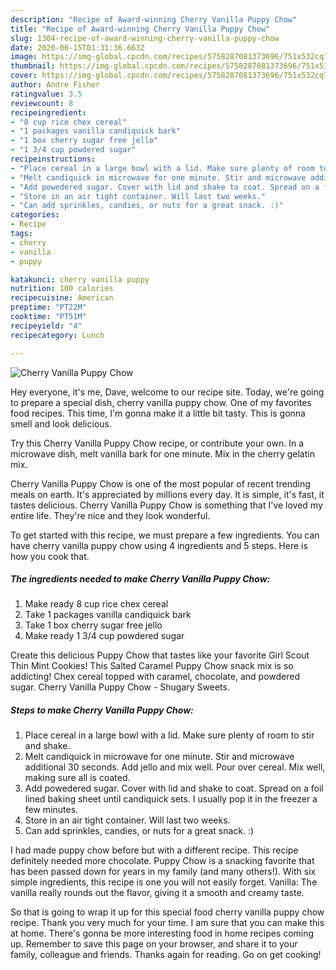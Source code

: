```yaml
---
description: "Recipe of Award-winning Cherry Vanilla Puppy Chow"
title: "Recipe of Award-winning Cherry Vanilla Puppy Chow"
slug: 1304-recipe-of-award-winning-cherry-vanilla-puppy-chow
date: 2020-06-15T01:31:36.663Z
image: https://img-global.cpcdn.com/recipes/5758287081373696/751x532cq70/cherry-vanilla-puppy-chow-recipe-main-photo.jpg
thumbnail: https://img-global.cpcdn.com/recipes/5758287081373696/751x532cq70/cherry-vanilla-puppy-chow-recipe-main-photo.jpg
cover: https://img-global.cpcdn.com/recipes/5758287081373696/751x532cq70/cherry-vanilla-puppy-chow-recipe-main-photo.jpg
author: Andre Fisher
ratingvalue: 3.5
reviewcount: 8
recipeingredient:
- "8 cup rice chex cereal"
- "1 packages vanilla candiquick bark"
- "1 box cherry sugar free jello"
- "1 3/4 cup powdered sugar"
recipeinstructions:
- "Place cereal in a large bowl with a lid. Make sure plenty of room to stir and shake."
- "Melt candiquick in microwave for one minute. Stir and microwave additional 30 seconds. Add jello and mix well. Pour over cereal. Mix well, making sure all is coated."
- "Add powedered sugar. Cover with lid and shake to coat. Spread on a foil lined baking sheet until candiquick sets. I usually pop it in the freezer a few minutes."
- "Store in an air tight container. Will last two weeks."
- "Can add sprinkles, candies, or nuts for a great snack. :)"
categories:
- Recipe
tags:
- cherry
- vanilla
- puppy

katakunci: cherry vanilla puppy 
nutrition: 100 calories
recipecuisine: American
preptime: "PT22M"
cooktime: "PT51M"
recipeyield: "4"
recipecategory: Lunch

---
```



![Cherry Vanilla Puppy Chow](https://img-global.cpcdn.com/recipes/5758287081373696/751x532cq70/cherry-vanilla-puppy-chow-recipe-main-photo.jpg)

Hey everyone, it's me, Dave, welcome to our recipe site. Today, we're going to prepare a special dish, cherry vanilla puppy chow. One of my favorites food recipes. This time, I'm gonna make it a little bit tasty. This is gonna smell and look delicious.

Try this Cherry Vanilla Puppy Chow recipe, or contribute your own. In a microwave dish, melt vanilla bark for one minute. Mix in the cherry gelatin mix.

Cherry Vanilla Puppy Chow is one of the most popular of recent trending meals on earth. It's appreciated by millions every day. It is simple, it's fast, it tastes delicious. Cherry Vanilla Puppy Chow is something that I've loved my entire life. They're nice and they look wonderful.


To get started with this recipe, we must prepare a few ingredients. You can have cherry vanilla puppy chow using 4 ingredients and 5 steps. Here is how you cook that.

<!--inarticleads1-->

##### The ingredients needed to make Cherry Vanilla Puppy Chow:

1. Make ready 8 cup rice chex cereal
1. Take 1 packages vanilla candiquick bark
1. Take 1 box cherry sugar free jello
1. Make ready 1 3/4 cup powdered sugar


Create this delicious Puppy Chow that tastes like your favorite Girl Scout Thin Mint Cookies! This Salted Caramel Puppy Chow snack mix is so addicting! Chex cereal topped with caramel, chocolate, and powdered sugar. Cherry Vanilla Puppy Chow - Shugary Sweets. 

<!--inarticleads2-->

##### Steps to make Cherry Vanilla Puppy Chow:

1. Place cereal in a large bowl with a lid. Make sure plenty of room to stir and shake.
1. Melt candiquick in microwave for one minute. Stir and microwave additional 30 seconds. Add jello and mix well. Pour over cereal. Mix well, making sure all is coated.
1. Add powedered sugar. Cover with lid and shake to coat. Spread on a foil lined baking sheet until candiquick sets. I usually pop it in the freezer a few minutes.
1. Store in an air tight container. Will last two weeks.
1. Can add sprinkles, candies, or nuts for a great snack. :)


I had made puppy chow before but with a different recipe. This recipe definitely needed more chocolate. Puppy Chow is a snacking favorite that has been passed down for years in my family (and many others!). With six simple ingredients, this recipe is one you will not easily forget. Vanilla: The vanilla really rounds out the flavor, giving it a smooth and creamy taste. 

So that is going to wrap it up for this special food cherry vanilla puppy chow recipe. Thank you very much for your time. I am sure that you can make this at home. There's gonna be more interesting food in home recipes coming up. Remember to save this page on your browser, and share it to your family, colleague and friends. Thanks again for reading. Go on get cooking!
